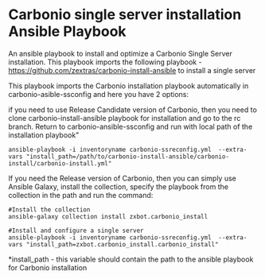 # Carbonio single server installation Ansible Playbook
An ansible playbook to install  and optimize a Carbonio Single Server installation.
This playbook imports the following playbook - https://github.com/zextras/carbonio-install-ansible to install a single server 

This playbook imports the Carbonio installation playbook automatically in carbonio-asible-ssconfig and here you have 2 options:

 if you need to use Release Candidate version of Carbonio, then you need to clone carbonio-install-ansible playbook for installation and go to the rc branch. Return to carbonio-ansible-ssconfig and run with local path of the installation playbook”

```
ansible-playbook -i inventoryname carbonio-ssreconfig.yml  --extra-vars "install_path=/path/to/carbonio-install-ansible/carbonio-install/carbonio-install.yml"
```

If you need the Release version of Carbonio, then you can simply use Ansible Galaxy, install the collection, specify the playbook from the collection in the path and run the command:

```
#Install the collection 
ansible-galaxy collection install zxbot.carbonio_install

#Install and configure a single server
ansible-playbook -i inventoryname carbonio-ssreconfig.yml  --extra-vars "install_path=zxbot.carbonio_install.carbonio_install"
```

*install_path - this variable should contain the path to the ansible playbook for Carbonio installation
